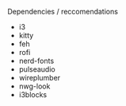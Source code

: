 Dependencies / reccomendations
- i3
- kitty
- feh
- rofi
- nerd-fonts
- pulseaudio
- wireplumber
- nwg-look
- i3blocks
